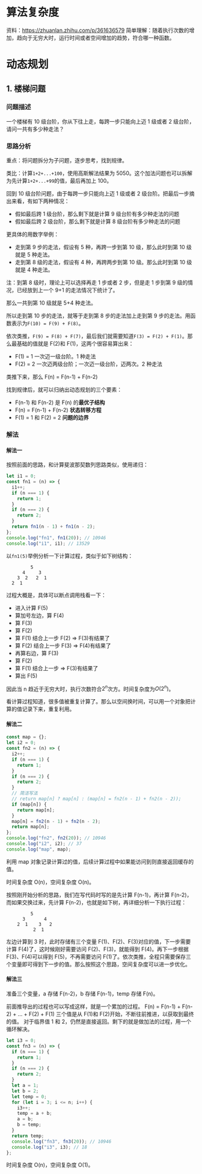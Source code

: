 # 算法复杂度

资料：https://zhuanlan.zhihu.com/p/361636579
简单理解：随着执行次数的增加，趋向于无穷大时，运行时间或者空间增加的趋势，符合哪一种函数。

# 动态规划

## 1. 楼梯问题

### 问题描述

一个楼梯有 10 级台阶，你从下往上走，每跨一步只能向上迈 1 级或者 2 级台阶，请问一共有多少种走法？

### 思路分析

重点：将问题拆分为子问题，逐步思考，找到规律。

类比：计算`1+2+...+100`，使用高斯解法结果为 5050。这个加法问题也可以拆解为先计算`1+2+...+99`的值，最后再加上 100。

回到 10 级台阶问题，由于每跨一步只能向上迈 1 级或者 2 级台阶。把最后一步摘出来看，有如下两种情况：

- 假如最后跨 1 级台阶，那么剩下就是计算 9 级台阶有多少种走法的问题
- 假如最后跨 2 级台阶，那么剩下就是计算 8 级台阶有多少种走法的问题

更具体的用数字举例：

- 走到第 9 步的走法，假设有 5 种，再跨一步到第 10 级，那么此时到第 10 级就是 5 种走法。
- 走到第 8 级的走法，假设有 4 种，再跨两步到第 10 级。那么此时到第 10 级就是 4 种走法。

注：到第 8 级时，理论上可以选择再走 1 步或者 2 步，但是走 1 步到第 9 级的情况，已经放到上一个 9+1 的走法情况下统计了。

那么一共到第 10 级就是 5+4 种走法。

所以走到第 10 步的走法，就等于走到第 8 步的走法加上走到第 9 步的走法。用函数表示为`F(10) = F(9) + F(8)`。

依次类推，`F(9) = F(8) + F(7)`，最后我们就需要知道`F(3) = F(2) + F(1)`。那么最基础的值就是 F(2)和 F(1)，这两个很容易算出来：

- F(1) = 1 一次迈一级台阶。1 种走法
- F(2) = 2 一次迈两级台阶；一次迈一级台阶，迈两次。2 种走法

类推下来，那么 F(n) = F(n-1) + F(n-2)

找到规律后，就可以归纳出动态规划的三个要素：

- F(n-1) 和 F(n-2) 是 F(n) 的**最优子结构**
- F(n) = F(n-1) + F(n-2) **状态转移方程**
- F(1) = 1 和 F(2) = 2 **问题的边界**

### 解法

#### 解法一

按照前面的思路，和计算斐波那契数列思路类似，使用递归：

```js
let i1 = 0;
const fn1 = (n) => {
  i1++;
  if (n === 1) {
    return 1;
  }
  if (n === 2) {
    return 2;
  }
  return fn1(n - 1) + fn1(n - 2);
};
console.log("fn1", fn1(20)); // 10946
console.log("i1", i1); // 13529
```

以`fn1(5)`举例分析一下计算过程，类似于如下树结构：

             5
          4     3
        3  2   2  1
      2  1

过程大概是，具体可以断点调用栈看一下：

- 进入计算 F(5)
- 算加号左边，算 F(4)
- 算 F(3)
- 算 F(2)
- 算 F(1) 结合上一步 F(2) => F(3)有结果了
- 算 F(2) 结合上一步 F(3) => F(4)有结果了
- 再算右边，算 F(3)
- 算 F(2)
- 算 F(1) 结合上一步 => F(3)有结果了
- 算出 F(5)

因此当 n 趋近于无穷大时，执行次数符合$2^n$次方。时间复杂度为$O(2^n)$。

看计算过程知道，很多值被重复计算了。那么以空间换时间，可以用一个对象把计算的值记录下来，重复利用。

#### 解法二

```js
const map = {};
let i2 = 0;
const fn2 = (n) => {
  i2++;
  if (n === 1) {
    return 1;
  }
  if (n === 2) {
    return 2;
  }
  // 简洁写法
  // return map[n] ? map[n] : (map[n] = fn2(n - 1) + fn2(n - 2));
  if (map[n]) {
    return map[n];
  }
  map[n] = fn2(n - 1) + fn2(n - 2);
  return map[n];
};
console.log("fn2", fn2(20)); // 10946
console.log("i2", i2); // 37
console.log("map", map);
```

利用 map 对象记录计算过的值，后续计算过程中如果能访问到则直接返回缓存的值。

时间复杂度 O(n)，空间复杂度 O(n)。

按照刚开始分析的思路，我们在写代码时写的是先计算 F(n-1)，再计算 F(n-2)，而如果交换过来，先计算 F(n-2)，也就是如下树，再详细分析一下执行过程：

             5
          3       4
        2  1    3   2
              2  1

左边计算到 3 时，此时存储有三个变量 F(1)、F(2)、F(3)对应的值，下一步需要计算 F(4)了，这时候刚好需要访问 F(2)、F(3)，就能得到 F(4)。再下一步根据 F(3)、F(4)可以得到 F(5)，不再需要访问 F(1)了。依次类推，全程只需要保存三个变量即可得到下一步的值。那么按照这个思路，空间复杂度可以进一步优化。

#### 解法三

准备三个变量，a 存储 F(n-2)，b 存储 F(n-1)，temp 存储 F(n)。

前面推导出的过程也可以写成这样，就是一个累加的过程。
F(n) = F(n-1) + F(n-2) + ... + F(2) + F(1)
三个值是从 F(1)和 F(2)开始，不断往前推进，以获取到最终的值。
对于临界值 1 和 2，仍然是直接返回。剩下的就是做加法的过程，用一个循环解决。

```js
let i3 = 0;
const fn3 = (n) => {
  if (n === 1) {
    return 1;
  }
  if (n === 2) {
    return 2;
  }
  let a = 1;
  let b = 2;
  let temp = 0;
  for (let i = 3; i <= n; i++) {
    i3++;
    temp = a + b;
    a = b;
    b = temp;
  }
  return temp;
  console.log("fn3", fn3(20)); // 10946
  console.log("i3", i3); // 18
};
```

时间复杂度 O(n)，空间复杂度 O(1)。
